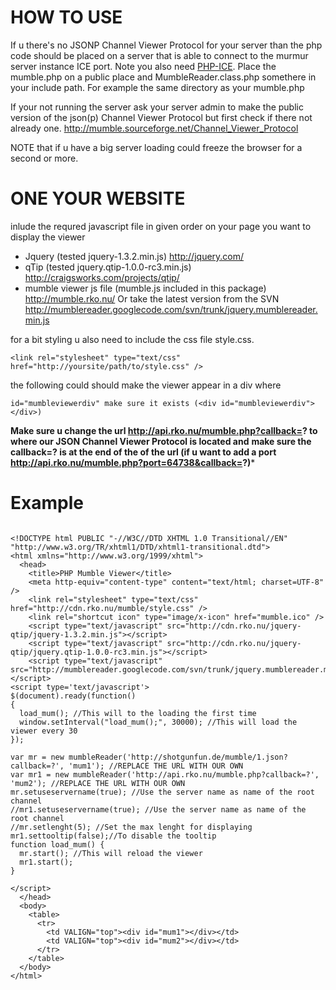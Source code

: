 # HOW TO USE #

If u there's no JSONP Channel Viewer Protocol for your server than the  php code should be placed on a server that is able to connect to the murmur server instance ICE port. Note you also need [PHP-ICE](http://mumble.sourceforge.net/Ice).
Place the mumble.php on a public place and MumbleReader.class.php somethere in your include path. For example the same directory as your mumble.php

If your not running the server ask your server admin to make the public version of the json(p) Channel Viewer Protocol
but first check if there not already one.
http://mumble.sourceforge.net/Channel_Viewer_Protocol

NOTE that if u have a big server loading could freeze the browser for a second or more.

# ONE YOUR WEBSITE #

inlude the requred javascript file in given order on your page you want to display the viewer
  * Jquery (tested jquery-1.3.2.min.js) http://jquery.com/
  * qTip (tested jquery.qtip-1.0.0-rc3.min.js) http://craigsworks.com/projects/qtip/
  * mumble viewer js file (mumble.js included in this package) http://mumble.rko.nu/ Or take the latest version from the SVN http://mumblereader.googlecode.com/svn/trunk/jquery.mumblereader.min.js


for a bit styling u also need to include the css file style.css.
```
<link rel="stylesheet" type="text/css" href="http://yoursite/path/to/style.css" />
```

the following could should make the viewer appear in a div where
```
id="mumbleviewerdiv" make sure it exists (<div id="mumbleviewerdiv"></div>)
```

**Make sure u change the url http://api.rko.nu/mumble.php?callback=? to where our JSON Channel Viewer Protocol is located and**
**make sure the callback=? is at the end of the of the url (if u want to add a port http://api.rko.nu/mumble.php?port=64738&callback=?)***

# Example #
```

<!DOCTYPE html PUBLIC "-//W3C//DTD XHTML 1.0 Transitional//EN" "http://www.w3.org/TR/xhtml1/DTD/xhtml1-transitional.dtd">
<html xmlns="http://www.w3.org/1999/xhtml">
  <head>
    <title>PHP Mumble Viewer</title>
    <meta http-equiv="content-type" content="text/html; charset=UTF-8" />
    <link rel="stylesheet" type="text/css" href="http://cdn.rko.nu/mumble/style.css" />
    <link rel="shortcut icon" type="image/x-icon" href="mumble.ico" />
    <script type="text/javascript" src="http://cdn.rko.nu/jquery-qtip/jquery-1.3.2.min.js"></script>
    <script type="text/javascript" src="http://cdn.rko.nu/jquery-qtip/jquery.qtip-1.0.0-rc3.min.js"></script>
    <script type="text/javascript" src="http://mumblereader.googlecode.com/svn/trunk/jquery.mumblereader.min.js"></script>
<script type='text/javascript'>
$(document).ready(function()
{
  load_mum(); //This will to the loading the first time
  window.setInterval("load_mum();", 30000); //This will load the viewer every 30
});

var mr = new mumbleReader('http://shotgunfun.de/mumble/1.json?callback=?', 'mum1'); //REPLACE THE URL WITH OUR OWN
var mr1 = new mumbleReader('http://api.rko.nu/mumble.php?callback=?', 'mum2'); //REPLACE THE URL WITH OUR OWN
mr.setuseservername(true); //Use the server name as name of the root channel
//mr1.setuseservername(true); //Use the server name as name of the root channel
//mr.setlenght(5); //Set the max lenght for displaying
mr1.settooltip(false);//To disable the tooltip
function load_mum() {
  mr.start(); //This will reload the viewer
  mr1.start(); 
}

</script>
  </head>
  <body>
    <table>
      <tr>
        <td VALIGN="top"><div id="mum1"></div></td>
        <td VALIGN="top"><div id="mum2"></div></td>
      </tr>
    </table>
  </body>
</html>

```